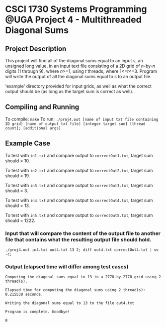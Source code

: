 # CSCI 1730 Systems Programming @UGA Project 4 - Multithreaded Diagonal Sums

## Project Description
This project will find all of the diagonal sums equal to an input *s*, an unsigned long value, in an input text file consisting of a 2D grid of *n*-by-*n* digits (1 through 9), where *n*>=1, using *t* threads, where 1<=*t*<=3. Program will write the output of all the diagonal sums equal to *s* to an output file. 

'example' directory provided for input grids, as well as what the correct output should be (as long as the target sum is correct as well).

## Compiling and Running
To compile: `make`
To run: `./proj4.out [name of input txt file containing 2D grid] [name of output txt file] [integer target sum] [thread count]; [additional args]`

## Example Case
To test with `in1.txt` and compare output to `correctOut1.txt`, target sum should = 10.

To test with `in2.txt` and compare output to `correctOut2.txt`, target sum should = 19.

To test with `in3.txt` and compare output to `correctOut3.txt`, target sum should = 3.

To test with `in4.txt` and compare output to `correctOut4.txt`, target sum should = 13.

To test with `in5.txt` and compare output to `correctOut5.txt`, target sum should = 1222.

### Input that will compare the content of the output file to another file that contains what the resulting output file should hold.

`./proj4.out in4.txt out4.txt 13 2; diff out4.txt correctOut4.txt | wc -c;`

### Output (elapsed time will differ among test cases)
`Computing the diagonal sums equal to 13 in a 2778-by-2778 grid using 2 thread(s).`

`Elapsed time for computing the diagonal sums using 2 thread(s): 0.215538 seconds.`

`Writing the diagonal sums equal to 13 to the file out4.txt`

`Program is complete. Goodbye!`

`0 `
